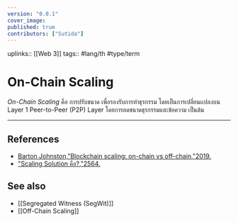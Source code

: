 ```yaml
---
version: "0.0.1"
cover_image:
published: true
contributors: ["Sutida"]
---
```

uplinks:: [[Web 3]]
tags:: #lang/th #type/term

# On-Chain Scaling
*On-Chain Scaling* คือ การปรับขนาด เพื่อรองรับการทำธุรกรรม โดยเป็นการเปลี่ยนเเปลงบน Layer 1 Peer-to-Peer (P2P) Layer โดยการลดขนาดธุรกรรมและข้อความ เป็นต้น 

---
## References
- [Barton Johnston,"Blockchain scaling: on-chain vs off-chain,"2019.](https://bdtechtalks.com/2019/09/16/blockchain-scaling-on-chain-vs-off-chain/)
- ["Scaling Solution คือ?,"2564.](https://academy.bitcoinaddict.org/blockchain-scaling-solution/)
## See also
- [[Segregated Witness (SegWit)]]
- [[Off-Chain Scaling]]
